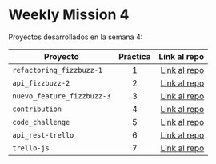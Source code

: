 # Weekly Mission 4

Proyectos desarrollados en la semana 4:

| Proyecto | Práctica | Link al repo |
| ------------- |:-------------:| -----:|
|`refactoring_fizzbuzz-1`|1|[Link al repo](https://github.com/DanyVeneno/fizzbuzz-jv.git)|
|`api_fizzbuzz-2`|2|[Link al repo](https://github.com/DanyVeneno/fizzbuzz-jv.git)|
|`nuevo_feature_fizzbuzz-3`|3|[Link al repo](https://github.com/DanyVeneno/fizzbuzz-jv.git)|
|`contribution`|4|[Link al repo](https://github.com/DanyVeneno/fizzbuzz-yb.git)|
|`code_challenge`|5|[Link al repo](https://github.com/DanyVeneno/wooppa-Challenge.git)|
|`api_rest-trello`|6|[Link al repo](https://github.com/DanyVeneno/apiRest-Trello-jv.git)|
|`trello-js`|7|[Link al repo](https://github.com/DanyVeneno/trello_js-jv.git)|
